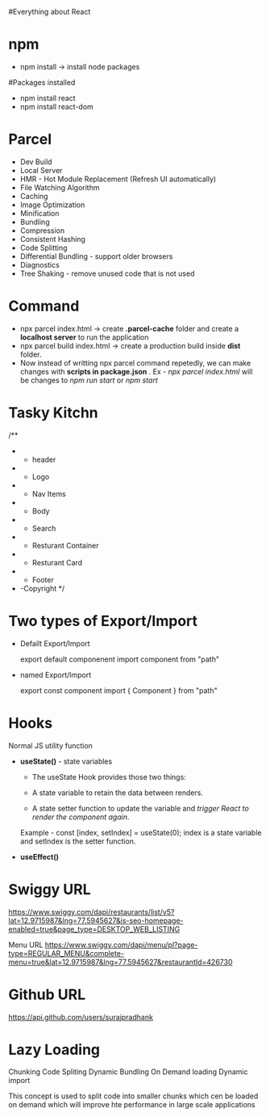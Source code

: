 #Everything about React

# npm
- npm install -> install node packages

#Packages installed 
- npm install react
- npm install react-dom

# Parcel
- Dev Build
- Local Server
- HMR - Hot Module Replacement (Refresh UI automatically)
- File Watching Algorithm
- Caching
- Image Optimization
- Minification
- Bundling
- Compression
- Consistent Hashing
- Code Splitting
- Differential Bundling - support older browsers
- Diagnostics
- Tree Shaking - remove unused code that is not used

# Command
 - npx parcel index.html -> create **.parcel-cache** folder and create a **localhost server** to run the application
 - npx parcel build index.html -> create a production build inside **dist** folder.
 -  Now instead of writting npx parcel command repetedly, we can make changes with **scripts in package.json** .
  Ex - *npx parcel index.html* will be changes to *npm run start* or *npm start*


# Tasky Kitchn
 /**
 * * header
 *  - Logo
 *  - Nav Items
 * * Body
 *  - Search
 *  - Resturant Container
 *    - Resturant Card
 * * Footer
 *  -Copyright
 */
  
# Two types of Export/Import

- Defailt Export/Import
  
  export default componenent
  import component from "path"

- named Export/Import

  export const component
  import { Component } from "path"

# Hooks
 Normal JS utility function

 - **useState()** - state variables 
    
    * The useState Hook provides those two things:

    * A state variable to retain the data between renders.
    * A state setter function to update the variable and *trigger React to render the component again*.
  
    Example - const [index, setIndex] = useState(0);
              index is a state variable and setIndex is the setter function.

 - **useEffect()**
  
# Swiggy URL
https://www.swiggy.com/dapi/restaurants/list/v5?lat=12.9715987&lng=77.5945627&is-seo-homepage-enabled=true&page_type=DESKTOP_WEB_LISTING 

Menu URL
https://www.swiggy.com/dapi/menu/pl?page-type=REGULAR_MENU&complete-menu=true&lat=12.9715987&lng=77.5945627&restaurantId=426730

# Github URL
https://api.github.com/users/surajpradhank

# Lazy Loading
Chunking
Code Spliting
Dynamic Bundling
On Demand loading
Dynamic import

This concept is used to split code into smaller chunks which cen be loaded on demand which will improve hte performance in large scale applications